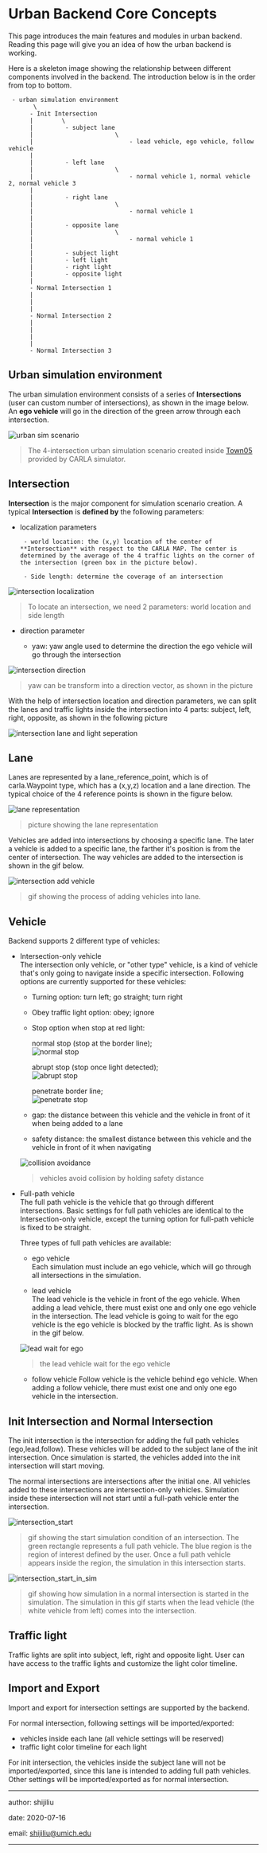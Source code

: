 # Urban Backend Core Concepts

This page introduces the main features and modules in urban backend. Reading this page will give you an idea of how the urban backend is working.

Here is a skeleton image showing the relationship between different components involved in the backend. The introduction below is in the order from top to bottom.

	 - urban simulation environment
	       \   
		  - Init Intersection
		  |        \
		  |         - subject lane
		  |                       \
		  |                           - lead vehicle, ego vehicle, follow vehicle
		  | 
		  |         - left lane
		  |                       \
		  |                           - normal vehicle 1, normal vehicle 2, normal vehicle 3
		  | 
		  |         - right lane
		  |                       \
		  |                           - normal vehicle 1
		  | 
		  |         - opposite lane
		  |                       \
		  |                           - normal vehicle 1
		  | 
		  |         - subject light
		  |         - left light
		  |         - right light
		  |         - opposite light
		  |
		  - Normal Intersection 1
		  | 
		  | 
		  | 
		  - Normal Intersection 2
		  | 
		  | 
		  | 
		  | 
		  - Normal Intersection 3


## Urban simulation environment

The urban simulation environment consists of a series of **Intersections** (user can custom number of intersections), as shown in the image below. An **ego vehicle** will go in the direction of the green arrow through each intersection. 

![urban sim scenario](img/urban_sim_scenario.PNG)

> The 4-intersection urban simulation scenario created inside [Town05](https://carla.readthedocs.io/en/latest/core_map/) provided by CARLA simulator.  


## Intersection

**Intersection** is the major component for simulation scenario creation. A typical **Intersection** is **defined by** the following parameters:

- localization parameters

       - world location: the (x,y) location of the center of **Intersection** with respect to the CARLA MAP. The center is determined by the average of the 4 traffic lights on the corner of the intersection (green box in the picture below).

       - Side length: determine the coverage of an intersection   

![intersection localization](img/intersection_localization.PNG)

> To locate an intersection, we need 2 parameters: world location and side length

- direction parameter

    - yaw: yaw angle used to determine the direction the ego vehicle will go through the intersection

![intersection direction](img/intersection_direction.PNG)
> yaw can be transform into a direction vector, as shown in the picture

With the help of intersection location and direction parameters, we can split the lanes and traffic lights inside the intersection into 4 parts: subject, left, right, opposite, as shown in the following picture

![intersection lane and light seperation](img/intersection_lane_light.PNG)


## Lane

Lanes are represented by a lane_reference_point, which is of carla.Waypoint type, which has a (x,y,z) location and a lane direction. The typical choice of the 4 reference points is shown in the figure below.

![lane representation](img/lane_representation.PNG)
> picture showing the lane representation


Vehicles are added into intersections by choosing a specific lane. The later a vehicle is added to a specific lane, the farther it's position is from the center of intersection. The way vehicles are added to the intersection is shown in the gif below.


![intersection add vehicle](img/intersection_add_vehicle.gif)
> gif showing the process of adding vehicles into lane.

## Vehicle

Backend supports 2 different type of vehicles: 

- Intersection-only vehicle   
    The intersection only vehicle, or "other type" vehicle, is a kind of vehicle that's only going to navigate inside a specific intersection. Following options are currently supported for these vehicles:

    - Turning option: 
       turn left; go straight; turn right
    
    - Obey traffic light option:
       obey; ignore

    - Stop option when stop at red light:      

      normal stop (stop at the border line);    
![normal stop](img/normal_stop.gif)

      abrupt stop (stop once light detected);    
![abrupt stop](img/abrupt_stop.gif) 

      penetrate border line;   
![penetrate stop](img/penetrate_stop.gif)


       

    - gap: the distance between this vehicle and the vehicle in front of it when being added to a lane
     - safety distance: the smallest distance between this vehicle and the vehicle in front of it when navigating

    ![collision avoidance](img/avoid_collision_demo_short.gif)
    > vehicles avoid collision by holding safety distance 


- Full-path vehicle   
    The full path vehicle is the vehicle that go through different intersections. Basic settings for full path vehicles are identical to the Intersection-only vehicle, except the turning option for full-path vehicle is fixed to be straight.
   
    Three types of full path vehicles are available: 

    - ego vehicle   
    Each simulation must include an ego vehicle, which will go through all intersections in the simulation.

    - lead vehicle   
    The lead vehicle is the vehicle in front of the ego vehicle. When adding a lead vehicle, there must exist one and only one ego vehicle in the intersection. The lead vehicle is going to wait for the ego vehicle is the ego vehicle is blocked by the traffic light. As is shown in the gif below.
    

    ![lead wait for ego](img/lead_wait_for_ego.gif)
    > the lead vehicle wait for the ego vehicle

    - follow vehicle
    Follow vehicle is the vehicle behind ego vehicle. When adding a follow vehicle, there must exist one and only one ego vehicle in the intersection.
    
## Init Intersection and Normal Intersection

The init intersection is the intersection for adding the full path vehicles (ego,lead,follow). These vehicles will be added to the subject lane of the init intersection. Once simulation is started, the vehicles added into the init intersection will start moving.

The normal intersections are intersections after the initial one. All vehicles added to these intersections are intersection-only vehicles. Simulation inside these intersection will not start until a full-path vehicle enter the intersection.  

![intersection_start](img/intersection_start.gif)
> gif showing the start simulation condition of an intersection. The green rectangle represents a full path vehicle. The blue region is the region of interest defined by the user. Once a full path vehicle appears inside the region, the simulation in this intersection starts.

![intersection_start_in_sim](img/intersection_start_in_sim.gif)
> gif showing how simulation in a normal intersection is started in the simulation. The simulation in this gif starts when the lead vehicle (the white vehicle from left) comes into the intersection.

## Traffic light

Traffic lights are split into subject, left, right and opposite light. User can have access to the traffic lights and customize the light color timeline. 



## Import and Export

Import and export for intersection settings are supported by the backend. 

For normal intersection, following settings will be imported/exported:

- vehicles inside each lane (all vehicle settings will be reserved)
- traffic light color timeline for each light

For init intersection, the vehicles inside the subject lane will not be imported/exported, since this lane is intended to adding full path vehicles. Other settings will be imported/exported as for normal intersection.


---
author: shijiliu

date: 2020-07-16 

email: shijiliu@umich.edu

---


